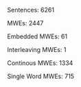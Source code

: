 Sentences: 6261

MWEs: 2447

Embedded MWEs: 61

Interleaving MWEs: 1

Continous MWEs: 1334

Single Word MWEs: 715